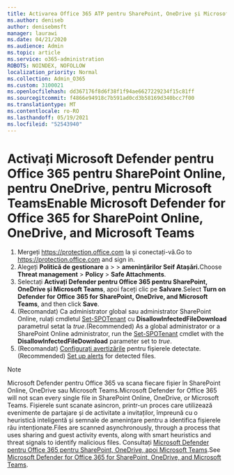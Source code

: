 ```yaml
---
title: Activarea Office 365 ATP pentru SharePoint, OneDrive și Microsoft Teams
ms.author: deniseb
author: denisebmsft
manager: laurawi
ms.date: 04/21/2020
ms.audience: Admin
ms.topic: article
ms.service: o365-administration
ROBOTS: NOINDEX, NOFOLLOW
localization_priority: Normal
ms.collection: Admin_O365
ms.custom: 3100021
ms.openlocfilehash: dd367176f8d6f38f1f94ae6627229234f15c81ff
ms.sourcegitcommit: f4866e94918c7b591ad0cd3b58169d340bcc7f00
ms.translationtype: MT
ms.contentlocale: ro-RO
ms.lasthandoff: 05/19/2021
ms.locfileid: "52543940"
---
```

# <a name="enable-microsoft-defender-for-office-365-for-sharepoint-online-onedrive-and-microsoft-teams"></a><span data-ttu-id="27bf9-102">Activați Microsoft Defender pentru Office 365 pentru SharePoint Online, pentru OneDrive, pentru Microsoft Teams</span><span class="sxs-lookup"><span data-stu-id="27bf9-102">Enable Microsoft Defender for Office 365 for SharePoint Online, OneDrive, and Microsoft Teams</span></span>

1. <span data-ttu-id="27bf9-103">Mergeți https://protection.office.com la și conectați-vă.</span><span class="sxs-lookup"><span data-stu-id="27bf9-103">Go to https://protection.office.com and sign in.</span></span>
2. <span data-ttu-id="27bf9-104">Alegeți **Politică de gestionare** a  >    >  **amenințărilor Seif Atașări.**</span><span class="sxs-lookup"><span data-stu-id="27bf9-104">Choose **Threat management** > **Policy** > **Safe Attachments**.</span></span>
3. <span data-ttu-id="27bf9-105">Selectați **Activați Defender pentru Office 365 pentru SharePoint, OneDrive și Microsoft Teams**, apoi faceți clic pe **Salvare**.</span><span class="sxs-lookup"><span data-stu-id="27bf9-105">Select **Turn on Defender for Office 365 for SharePoint, OneDrive, and Microsoft Teams**, and then click **Save**.</span></span>
4. <span data-ttu-id="27bf9-106">(Recomandat) Ca administrator global sau administrator SharePoint Online, rulați cmdletul [Set-SPOTenant](/powershell/module/sharepoint-online/Set-SPOTenant?view=sharepoint-ps) cu **DisallowInfectedFileDownload** parametrul setat la *true*.</span><span class="sxs-lookup"><span data-stu-id="27bf9-106">(Recommended) As a global administrator or a SharePoint Online administrator, run the [Set-SPOTenant](/powershell/module/sharepoint-online/Set-SPOTenant?view=sharepoint-ps) cmdlet with the **DisallowInfectedFileDownload** parameter set to *true*.</span></span>
5. <span data-ttu-id="27bf9-107">(Recomandat) [Configurați avertizările](/microsoft-365/security/office-365-security/turn-on-atp-for-spo-odb-and-teams#set-up-alerts-for-detected-files) pentru fișierele detectate.</span><span class="sxs-lookup"><span data-stu-id="27bf9-107">(Recommended) [Set up alerts](/microsoft-365/security/office-365-security/turn-on-atp-for-spo-odb-and-teams#set-up-alerts-for-detected-files) for detected files.</span></span>

> [!NOTE]
> <span data-ttu-id="27bf9-108">Microsoft Defender pentru Office 365 va scana fiecare fișier în SharePoint Online, OneDrive sau Microsoft Teams.</span><span class="sxs-lookup"><span data-stu-id="27bf9-108">Microsoft Defender for Office 365 will not scan every single file in SharePoint Online, OneDrive, or Microsoft Teams.</span></span> <span data-ttu-id="27bf9-109">Fișierele sunt scanate asincron, printr-un proces care utilizează evenimente de partajare și de activitate a invitaților, împreună cu o heuristică inteligentă și semnale de amenințare pentru a identifica fișierele rău intenționate.</span><span class="sxs-lookup"><span data-stu-id="27bf9-109">Files are scanned asynchronously, through a process that uses sharing and guest activity events, along with smart heuristics and threat signals to identify malicious files.</span></span> <span data-ttu-id="27bf9-110">Consultați [Microsoft Defender pentru Office 365 pentru SharePoint, OneDrive, apoi Microsoft Teams](/microsoft-365/security/office-365-security/atp-for-spo-odb-and-teams).</span><span class="sxs-lookup"><span data-stu-id="27bf9-110">See [Microsoft Defender for Office 365 for SharePoint, OneDrive, and Microsoft Teams](/microsoft-365/security/office-365-security/atp-for-spo-odb-and-teams).</span></span>
